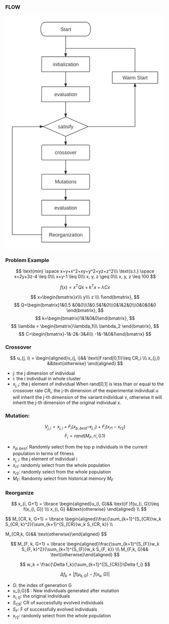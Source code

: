 ### FLOW
![DE](./img/DE.png)
### Problem Example
$$
\text{min} \space x+y+x^2+xy+y^2+yz+z^2\\\
\text{s.t.} \space x+2y+3z-4 \leq 0\\\
x+y-1 \leq 0\\\
x, y, z \geq 0\\\
x, y, z \leq 100
$$

$$
f(x)=x^TQx+k^Tx + \lambda Cx$$

$$
x=\begin{bmatrix}x\\\ y\\\ z \\\ 1\end{bmatrix},
$$
$$
Q=\begin{bmatrix}1&0.5 &0&0\\\1&0.5&1&0\\\0&1&2&0\\\0&0&0&0 \end{bmatrix},
$$
$$
k=\begin{bmatrix}1&1&0&0\end{bmatrix},
$$
$$
\lambda = \begin{bmatrix}\lambda_1\\\ \lambda_2 \end{bmatrix},
$$
$$
C=\begin{bmatrix}-1&-2&-3&4\\\ -1&-1&0&1\end{bmatrix}
$$

<!-- x = 
      _
     | x |
x  = | y |
     | z |
     |_1_|

Q = 
      _                            _
     |  1    0.5    0    0         |
     | 0.5     1    0    0         |
Q  = |   0     1    2    0         |
     |_  0     0    0    0        _|

k = [ 1, 1, 0, 0 ]

λ = 
       _
      | λ₁ |
λ  =  |_λ₂_|

C = 
      _                       _
     | -1   -2   -3    4      |
C  = | -1   -1    0    1      |
     |_                     _| -->

### Crossover
$$
u_{j, i} = \begin{aligned}v_{j, i}&& \text{if rand[0,1)}\leq CR_i \\\ x_{j,i} &&\text{otherwise} \end{aligned}
$$
- j: the j dimension of  individual
- i: the i individual in whole cluster
- $x_{j, i}$: the j element of individual
When rand[0,1] is less than or equal to the crossover rate $CR_i$, the j-th dimension of the experimental individual u will inherit the j-th dimension of the variant individual v, otherwise it will inherit the j-th dimension of the original individual x.
### Mutation:
$$
V_{j,i} = x_{j, i} + F_i (x_{p,best} – x_{j, i}) + F_i (x_{r1} - x_{r2}) $$
$$
F_i = rand(M_F, ri, 0.1)
$$
- $x_{p, best}$: Randomly select from the top p individuals in the current population in terms of fitness
- $x_{j, i}$: the j element of individual i
- $x_{r1}$: randomly select from the whole population
- $x_{r2}$: randomly select from the whole population
- $M_{F}$: Randomly select from historical memory $M_F$
### Reorganize
$$
x_{i, G+1} = \lbrace \begin{aligned}u_{i, G}&& \text{if }f(u_{i, G})\leq f(x_{i, G}) \\\
            x_{i, G} &&\text{otherwise} \end{aligned} \\
$$

$$
M_{CR, k, G+1} = \lbrace \begin{aligned}\frac{\sum_{k=1}^{S_{CR}}w_k S_{CR, k}^2}{\sum_{k=1}^{S_{CR}}w_k S_{CR, k}} \\\

M_{CR,k, G}&& \text{otherwise}\end{aligned}
$$

$$
M_{F, k, G+1} = \lbrace \begin{aligned}\frac{\sum_{k=1}^{S_{F}}w_k S_{F, k}^2}{\sum_{k=1}^{S_{F}}w_k S_{F, k}} \\\
M_{F,k, G}&& \text{otherwise}\end{aligned} 
$$

$$
w_k = \frac{\Delta f_k}{\sum_{k=1}^{|S_{CR}|}\Delta f_i}
$$

$$
\Delta f_k=|f(\mu_{k,G}) - f(x_k, G)|
$$
- G: the index of generation G 
- u_{i,G}$ : New individuals generated after mutation
- $x_{i, G}$: the original individuals
- $S_{CR}$: CR of successfully evolved individuals
- $S_{F}$: F of successfully evolved individuals
- $x_{r2}$: randomly select from the whole population